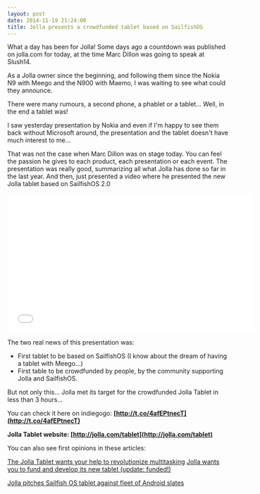 ```yaml
---
layout: post
date: 2014-11-19 21:24:00
title: Jolla presents a crowdfunded tablet based on SailfishOS
---
```




What a day has been for Jolla! 
Some days ago a countdown was published on jolla.com for today, at the time Marc Dillon was going to speak at Slush14.

As a Jolla owner since the beginning, and following them since the Nokia N9 with Meego and the N900 with Maemo, I was waiting to see what could they announce.

There were many rumours, a second phone, a phablet or a tablet... Well, in the end a tablet was!

I saw yesterday presentation by Nokia and even if I'm happy to see them back without Microsoft around, the presentation and the tablet doesn't have much interest to me...

That was not the case when Marc Dillon was on stage today. You can feel the passion he gives to each product, each presentation or each event. The presentation was really good, summarizing all what Jolla has done so far in the last year. And then, just presented a video where he presented the new Jolla tablet based on SailfishOS 2.0

<iframe width="560" height="315" src="//www.youtube.com/embed/jBQdfcLhts8" frameborder="0" allowfullscreen></iframe>

The two real news of this presentation was:
* 	First tablet to be based on SailfishOS (I know about the dream of having a tablet with Meego...)
* 	First table to be crowdfunded by people, by the community supporting Jolla and SailfishOS.
	
But not only this... Jolla met its target for the crowdfunded Jolla Tablet in less than 3 hours...

You can check it here on indiegogo: **[http://t.co/4afEPtnecT](http://t.co/4afEPtnecT)**

**Jolla Tablet website: [http://jolla.com/tablet](http://jolla.com/tablet)**

You can also see first opinions in these articles:

[The Jolla Tablet wants your help to revolutionize multitasking](http://www.theverge.com/2014/11/19/7245465/jolla-tablet-indiegogo-campaign-launch)
[Jolla wants you to fund and develop its new tablet (update: funded!)](http://www.engadget.com/2014/11/19/jolla-crowdfunded-tablet/)

[Jolla pitches Sailfish OS tablet against fleet of Android slates](http://www.pcworld.com/article/2849752/jolla-pitches-sailfish-tablet-against-fleet-of-android-products.html)
